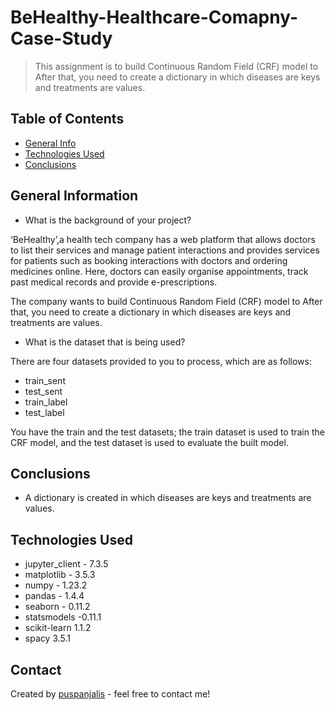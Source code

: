 # BeHealthy-Healthcare-Comapny-Case-Study

> This assignment is to build Continuous Random Field (CRF) model to After that, you need to create a dictionary in which diseases are keys and treatments are values.

## Table of Contents
* [General Info](#general-information)
* [Technologies Used](#technologies-used)
* [Conclusions](#conclusions)

## General Information
- What is the background of your project?

‘BeHealthy’,a health tech company has a web platform that allows doctors to list their services and manage patient interactions and provides services for patients such as booking interactions with doctors and ordering medicines online. Here, doctors can easily organise appointments, track past medical records and provide e-prescriptions.

The company wants to build Continuous Random Field (CRF) model to After that, you need to create a dictionary in which diseases are keys and treatments are values.

- What is the dataset that is being used?

There are four datasets provided to you to process, which are as follows:

- train_sent
- test_sent
- train_label
- test_label

You have the train and the test datasets; the train dataset is used to train the CRF model, and the test dataset is used to evaluate the built model.

## Conclusions

- A dictionary is created in which diseases are keys and treatments are values.


## Technologies Used

- jupyter_client - 7.3.5
- matplotlib - 3.5.3
- numpy - 1.23.2
- pandas - 1.4.4
- seaborn - 0.11.2
- statsmodels -0.11.1
- scikit-learn 1.1.2  
- spacy 3.5.1


## Contact
Created by [puspanjalis](https://github.com/puspanjalis) - feel free to contact me!
